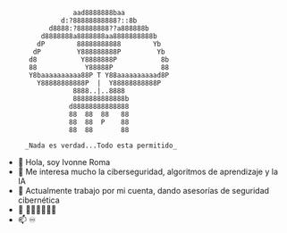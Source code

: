                      aad8888888baa              
                  d:?88888888888?::8b           
               d8888:?88888888??a888888b        
             d8888888a8888888aa8888888888b      
            dP        88888888888        Yb     
           dP         Y888888888P         Yb    
          d8           Y8888888P           8b   
          88            Y88888P            88   
          Y8baaaaaaaaaa88P T Y88aaaaaaaaaad8P   
            Y88888888888P  |  Y88888888888P     
                     8888..|..8888              
                     8888888888888b             
                    d88888888888888             
                    88  88  88   88             
                    88  88  P    88             
                    88  88       88 

         _Nada es verdad...Todo esta permitido_

- 👋 Hola, soy Ivonne Roma
- 👀 Me interesa mucho la ciberseguridad, algoritmos de aprendizaje y la IA
- 🌱 Actualmente trabajo por mi cuenta, dando asesorías de seguridad cibernética
- 💞️ 🌹🌹🌹😉😉😉
- 📫 ♾️

<!---
Ivonny95ter/Ivonny95ter is a ✨ special ✨ repository because its `README.md` (this file) appears on your GitHub profile.
You can click the Preview link to take a look at your changes.
--->
